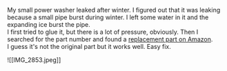 My small power washer leaked after winter. I figured out that it was leaking because a small pipe burst during winter. I left some water in it and the expanding ice burst the pipe.\
I first tried to glue it, but there is a lot of pressure, obviously. Then I searched for the part number and found a [replacement part on Amazon](https://www.amazon.de/dp/B0DRMT8PP4?ref=ppx_yo2ov_dt_b_fed_asin_title).\
I guess it's not the original part but it works well. Easy fix.

![[IMG_2853.jpeg]]
